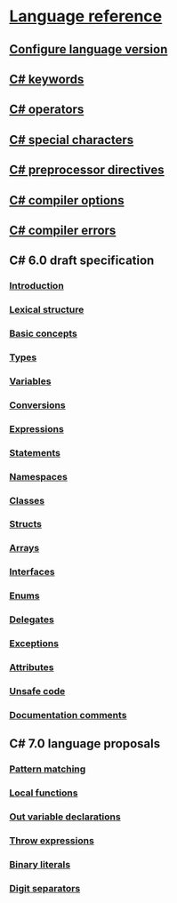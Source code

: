 # [Language reference](index.md)
## [Configure language version](configure-language-version.md)
## [C# keywords](keywords/)
## [C# operators](operators/)
## [C# special characters](tokens/)

## [C# preprocessor directives](preprocessor-directives/)
## [C# compiler options](compiler-options/)
## [C# compiler errors](compiler-messages/)
## C# 6.0 draft specification
### [Introduction](../../../_csharplang/spec/introduction.md)
### [Lexical structure](../../../_csharplang/spec/lexical-structure.md)
### [Basic concepts](../../../_csharplang/spec/basic-concepts.md)
### [Types](../../../_csharplang/spec/types.md)
### [Variables](../../../_csharplang/spec/variables.md)
### [Conversions](../../../_csharplang/spec/conversions.md)
### [Expressions](../../../_csharplang/spec/expressions.md)
### [Statements](../../../_csharplang/spec/statements.md)
### [Namespaces](../../../_csharplang/spec/namespaces.md)
### [Classes](../../../_csharplang/spec/classes.md)
### [Structs](../../../_csharplang/spec/structs.md)
### [Arrays](../../../_csharplang/spec/arrays.md)
### [Interfaces](../../../_csharplang/spec/interfaces.md)
### [Enums](../../../_csharplang/spec/enums.md)
### [Delegates](../../../_csharplang/spec/delegates.md)
### [Exceptions](../../../_csharplang/spec/exceptions.md)
### [Attributes](../../../_csharplang/spec/attributes.md)
### [Unsafe code](../../../_csharplang/spec/unsafe-code.md)
### [Documentation comments](../../../_csharplang/spec/documentation-comments.md)
## C# 7.0 language proposals
### [Pattern matching](../../../_csharplang/proposals/csharp-7.0/pattern-matching.md)
### [Local functions](../../../_csharplang/proposals/csharp-7.0/local-functions.md)
### [Out variable declarations](../../../_csharplang/proposals/csharp-7.0/out-var.md)
### [Throw expressions](../../../_csharplang/proposals/csharp-7.0/throw-expression.md)
### [Binary literals](../../../_csharplang/proposals/csharp-7.0/binary-literals.md)
### [Digit separators](../../../_csharplang/proposals/csharp-7.0/digit-separators.md)
